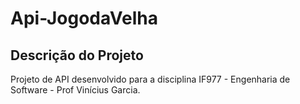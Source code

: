 # Api-JogodaVelha
## Descrição do Projeto
Projeto de API desenvolvido para a disciplina IF977 - Engenharia de Software - Prof Vinícius Garcia.



